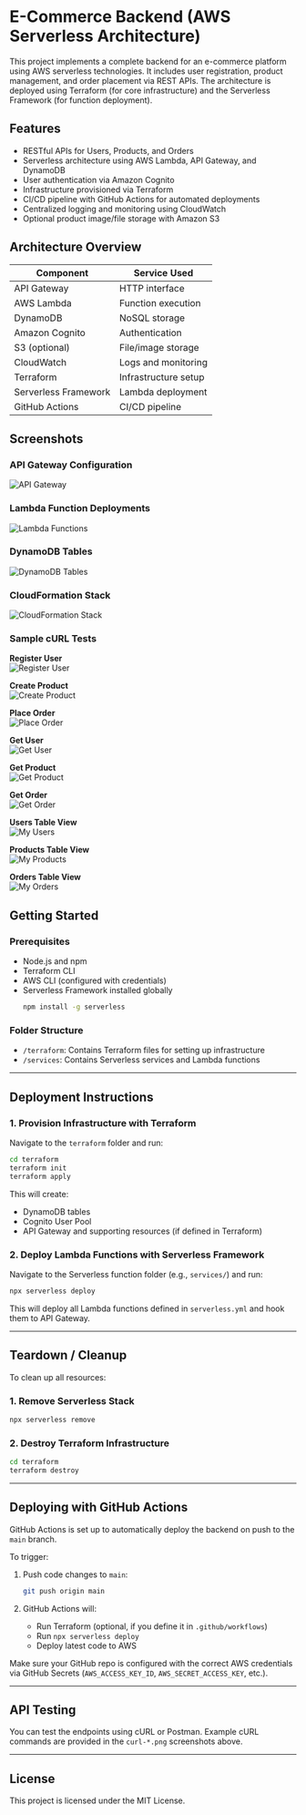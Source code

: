 # E-Commerce Backend (AWS Serverless Architecture)

This project implements a complete backend for an e-commerce platform using AWS serverless technologies. It includes user registration, product management, and order placement via REST APIs. The architecture is deployed using Terraform (for core infrastructure) and the Serverless Framework (for function deployment).

## Features

- RESTful APIs for Users, Products, and Orders
- Serverless architecture using AWS Lambda, API Gateway, and DynamoDB
- User authentication via Amazon Cognito
- Infrastructure provisioned via Terraform
- CI/CD pipeline with GitHub Actions for automated deployments
- Centralized logging and monitoring using CloudWatch
- Optional product image/file storage with Amazon S3

## Architecture Overview

| Component            | Service Used         |
|----------------------|----------------------|
| API Gateway          | HTTP interface       |
| AWS Lambda           | Function execution   |
| DynamoDB             | NoSQL storage        |
| Amazon Cognito       | Authentication       |
| S3 (optional)        | File/image storage   |
| CloudWatch           | Logs and monitoring  |
| Terraform            | Infrastructure setup |
| Serverless Framework | Lambda deployment    |
| GitHub Actions       | CI/CD pipeline       |

## Screenshots

### API Gateway Configuration
![API Gateway](./API-Gateway.png)

### Lambda Function Deployments
![Lambda Functions](./Lambda-Functions.png)

### DynamoDB Tables
![DynamoDB Tables](./Dynamodb-tables.png)

### CloudFormation Stack
![CloudFormation Stack](./CloudFormation-Stack.png)

### Sample cURL Tests

**Register User**  
![Register User](./curl-register-user.png)

**Create Product**  
![Create Product](./curl-create-product.png)

**Place Order**  
![Place Order](./curl-place-order.png)

**Get User**  
![Get User](./curl-get-user.png)

**Get Product**  
![Get Product](./curl-get-product.png)

**Get Order**  
![Get Order](./curl-get-order.png)

**Users Table View**  
![My Users](./my-users.png)

**Products Table View**  
![My Products](./my-products.png)

**Orders Table View**  
![My Orders](./my-orders.png)


## Getting Started

### Prerequisites

- Node.js and npm
- Terraform CLI
- AWS CLI (configured with credentials)
- Serverless Framework installed globally  
  ```bash
  npm install -g serverless
  ```

### Folder Structure

- `/terraform`: Contains Terraform files for setting up infrastructure
- `/services`: Contains Serverless services and Lambda functions

---

## Deployment Instructions

### 1. Provision Infrastructure with Terraform

Navigate to the `terraform` folder and run:

```bash
cd terraform
terraform init
terraform apply
```

This will create:

- DynamoDB tables
- Cognito User Pool
- API Gateway and supporting resources (if defined in Terraform)

### 2. Deploy Lambda Functions with Serverless Framework

Navigate to the Serverless function folder (e.g., `services/`) and run:

```bash
npx serverless deploy
```

This will deploy all Lambda functions defined in `serverless.yml` and hook them to API Gateway.

---

## Teardown / Cleanup

To clean up all resources:

### 1. Remove Serverless Stack
```bash
npx serverless remove
```

### 2. Destroy Terraform Infrastructure
```bash
cd terraform
terraform destroy
```

---

## Deploying with GitHub Actions

GitHub Actions is set up to automatically deploy the backend on push to the `main` branch.

To trigger:

1. Push code changes to `main`:
   ```bash
   git push origin main
   ```

2. GitHub Actions will:
   - Run Terraform (optional, if you define it in `.github/workflows`)
   - Run `npx serverless deploy`
   - Deploy latest code to AWS

Make sure your GitHub repo is configured with the correct AWS credentials via GitHub Secrets (`AWS_ACCESS_KEY_ID`, `AWS_SECRET_ACCESS_KEY`, etc.).

---

## API Testing

You can test the endpoints using cURL or Postman. Example cURL commands are provided in the `curl-*.png` screenshots above.

---

## License

This project is licensed under the MIT License.
